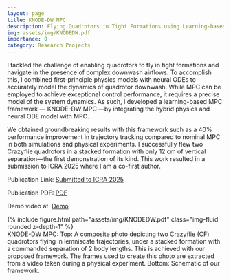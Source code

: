 ```yaml
---
layout: page
title: KNODE-DW MPC
description: Flying Quadrotors in Tight Formations using Learning-based Model Predictive Control
img: assets/img/KNODEDW.pdf
importance: 0
category: Research Projects
---
```

I tackled the challenge of enabling quadrotors to fly in tight formations and navigate in the presence of complex downwash airflows. To accomplish this, I combined first-principle physics models with neural ODEs to accurately model the dynamics of quadrotor downwash. While MPC can be employed to achieve exceptional control performance, it requires a precise model of the system dynamics. As such, I developed a learning-based MPC framework — KNODE-DW MPC —by integrating the hybrid physics and neural ODE model with MPC. 

We obtained groundbreaking results with this framework such as a
40% performance improvement in trajectory tracking compared to nominal MPC in both simulations and physical experiments. I successfully flew two Crazyflie quadrotors in a stacked formation with only 12 cm of vertical separation—the first demonstration of its kind. This work resulted in a submission to ICRA 2025 where I am a co-first author.


Publication Link: [Submitted to ICRA 2025](https://arxiv.org/abs/2410.09727)

Publication PDF: [PDF](../../assets/pdf/KNODEDW.pdf)

Demo video at: [Demo](https://www.youtube.com/watch?v=Hv-0JiVoJGo)


<div class="row">
    <div class="col-sm mt-3 mt-md-0">
        {% include figure.html path="assets/img/KNODEDW.pdf" class="img-fluid rounded z-depth-1" %}
    </div>
</div>
<div class="caption">
    KNODE-DW MPC: Top: A composite photo depicting two
Crazyflie (CF) quadrotors flying in lemniscate trajectories, under a
stacked formation with a commanded separation of 2 body lengths.
This is achieved with our proposed framework. The frames used to
create this photo are extracted from a video taken during a physical
experiment. Bottom: Schematic of our framework.
</div>